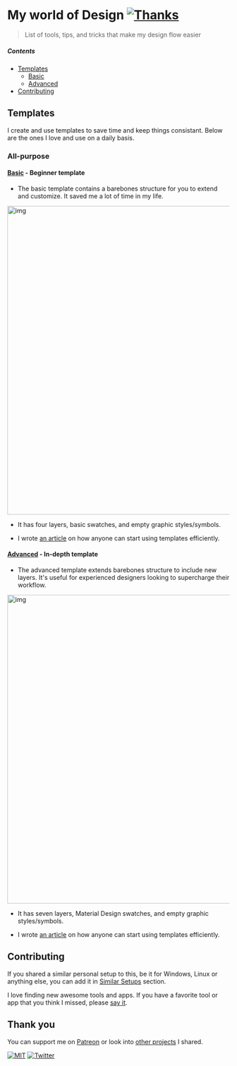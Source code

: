 # My world of Design [![Thanks](http://bit.ly/saythankss)](https://patreon.com/latimerdesign)

> List of tools, tips, and tricks that make my design flow easier

##### Contents

- [Templates](#templates)
  - [Basic](#basic)
  - [Advanced](#advanced)
- [Contributing](#contributing)

## Templates

I create and use templates to save time and keep things consistant. Below are the ones I love and use on a daily basis.

### All-purpose

#### [Basic](https://github.com/baileylatimer/illustrator-files/blob/master/Basic_V01.ait) - Beginner template

- The basic template contains a barebones structure for you to extend and customize. It saved me a lot of time in my life.

<img src="https://blobscdn.gitbook.com/v0/b/gitbook-28427.appspot.com/o/assets%2F-LgtE3OnZGTsVbZ-yokU%2F-LiEa3jNT9ZM-sKeCchb%2F-LiEaMDc3lDR4ZEm7fsS%2Fimage.png?alt=media&token=007c0996-7bb4-46f9-b415-e6f997c85d56" width="700" alt="img">

- It has four layers, basic swatches, and empty graphic styles/symbols.

- I wrote [an article](https://www.latimer.wiki/illustrator/layers) on how anyone can start using templates efficiently.


#### [Advanced](https://github.com/baileylatimer/illustrator-files/blob/master/Advanced_V01.ait) - In-depth template

- The advanced template extends barebones structure to include new layers. It's useful for experienced designers looking to supercharge their workflow.

<img src="https://blobscdn.gitbook.com/v0/b/gitbook-28427.appspot.com/o/assets%2F-LgtE3OnZGTsVbZ-yokU%2F-LiEg7KMlYYG5MP__-Tz%2F-LiEghX9RVvw2-nDFvu1%2Fimage.png?alt=media&token=e5ef7a44-192a-4483-a597-4afa361f2970" width="700" alt="img">

- It has seven layers, Material Design swatches, and empty graphic styles/symbols.

- I wrote [an article](https://www.latimer.wiki/illustrator/layers) on how anyone can start using templates efficiently.


## Contributing

If you shared a similar personal setup to this, be it for Windows, Linux or anything else, you can add it in [Similar Setups](#similar-setups) section.

I love finding new awesome tools and apps. If you have a favorite tool or app that you think I missed, please [say it](../../issues/new).

## Thank you

You can support me on [Patreon](https://www.patreon.com/latimerdesign) or look into [other projects](https://latimer.me) I shared.

[![MIT](https://img.shields.io/badge/license-MIT-0a0a0a.svg?style=flat&colorA=0a0a0a)](LICENSE) [![Twitter](http://bit.ly/nikitweet)](https://twitter.com/latimer2k)

